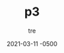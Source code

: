 ---
layout: post
title: p3
description: "I'm a very very very Lorem Ipsum is simply dummy text of the printing and typesetting industry. very very long description"
author: tre
date: 2021-03-11 -0500
preview_link: /../assets/posts_previews/preview_p3.png
alt_preview: I'm alt preview
external_url: https://google.com
external_site: Google
---